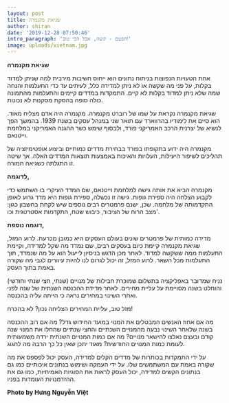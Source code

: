 ```yaml
---
layout: post
title: שגיאת מקנמרה
author: shiran
date: '2019-12-28 07:50:46'
intro_paragraph: 'והפעם - קשה, אבל הכי טוב'
image: uploads/vietnam.jpg
---
```


**שגיאת מקנמרה**

אחת הטעויות הנפוצות בניתוח נתונים הוא ייחוס חשיבות מירבית למה שניתן למדוד בקלות, על פני מה שקשה או לא ניתן למדידה כלל, לעיתים עד כדי התעלמות והנחה שמה שלא ניתן למדוד בקלות לא קיים. התמקדות במדדים קיימים והתעלמות מהתמונה כולה סופה בהסקת מסקנות לא נכונות.

שגיאת מקנמרה נקראת על שמו של רוברט מקנמרה. מקנמרה היה אדם מצליח מאוד. הוא סיים את לימודיו בהרווארד עם תואר שני במנהל עסקים בשנת 1939. בהמשך הפך לנשיא של יצרנית הרכב האמריקני פורד, ולבסוף שימש כשר ההגנה האמריקני במלחמת וייטנאם.

מקנמרה היה ידוע בתקופתו בפורד בבחירת מדדים כמותיים וביצוע אופטימיזציה של תהליכים לשיפור היעילות, העלויות והאיכות באמצעות תוצאות המדדים האלה. אך שיטה זו התגלתה כשגיאה חמורה.

**לדוגמה,**

מקנמרה הביא את אותה גישה למלחמת וייטנאם, שם המדד העיקרי בו השתמש כדי לקבוע הצלחה היה ספירת גופות. גישה זו נכשלה, ספירת גופות היא מדד גרוע לאופן התקדמותה של מלחמה. שכן, ישנם פרמטרים רבים נוספים שיש לקחת בחשבון כגון: מצב הרוח של הציבור, כיבוש שטח, התקדמות אסטרטגית וכו'. 

**דוגמה נוספת,** 

מדידה כמותית של פרמטרים שונים בעולם העסקים היא כמובן מכרעת. לרוע המזל, שגיאת מקנמרה קיימת כיום בעסקים רבים, שם נמדד מה שקל למדידה, וקיימת התעלמות ממה ששקשה למדוד. לאחר מכן הדגש בניסיון לייעול הוא על מה שנמדד, תוך התעלמות מכל השאר. לרוע המזל, זה יכול לגרום לנו להיות עיוורים לגבי מה שקורה באמת בתוך העסק.

נניח שמדובר באפליקציה בתשלום שמוכרת חבילות של מנויים (שנתי, חצי שנתי וחודשי) והוחלט בשנה מסויימת על עליית מחירים. לאחר מדידת ההכנסה השנתית של שנה לפני ואחרי השינוי במחירים נראה כי הייתה עליה בהכנסה.

מזל טוב, עליית המחירים הצליחה נכון? לא בהכרח!

מה אם אחוז האנשים המבטלים את המנוי במועד החידוש גדל? מה אם רוב ההכנסה בשנה שלאחר השינוי נבעה מהמנויים השנתיים והחצי שנתיים שהחלו את המנוי שנה קודם ובעצם נאלצו להישאר מנויים? מה אם כמות המנויים השנתית ירדה משמעותית לעומת כמות המנויים החודשית? מאוד יתכן שאין כל כך הרבה מה לחגוג.

על ידי התמקדות בכותרות של מדדים הקלים למדידה, העסק יכול לפספס את מה שקורה באמת עם המשתמשים שלו. על ידי העמקה ושימוש בנתונים איכותיים כמו גם בנתונים הקשים למדידה, יכול העסק לראות את הסוגיות האמיתיות, כמו גם את ההזדמנויות העומדות בפניו.



**Photo by Hưng Nguyễn Việt**



